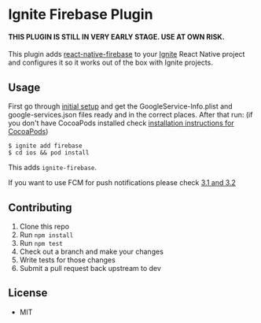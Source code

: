 # Ignite Firebase Plugin

#### THIS PLUGIN IS STILL IN VERY EARLY STAGE. USE AT OWN RISK.


This plugin adds [react-native-firebase](https://github.com/invertase/react-native-firebase)
to your [Ignite](https://github.com/infinitered/ignite) React Native project and
configures it so it works out of the box with Ignite projects.

## Usage
First go through [initial setup](https://rnfirebase.io/docs/master/installation/initial-setup) and get the GoogleService-Info.plist and google-services.json files ready and in the correct places. After that run:
(if you don't have CocoaPods installed check [installation instructions for CocoaPods](https://guides.cocoapods.org/using/getting-started.html#getting-started))


```
$ ignite add firebase
$ cd ios && pod install
```

This adds `ignite-firebase`.

If you want to use FCM for push notifications please check [3.1 and 3.2](http://invertase.io/react-native-firebase/#/installation-ios?id=_31-set-up-certificates)

## Contributing

1. Clone this repo
2. Run `npm install`
3. Run `npm test`
4. Check out a branch and make your changes
5. Write tests for those changes
6. Submit a pull request back upstream to dev

## License

- MIT
